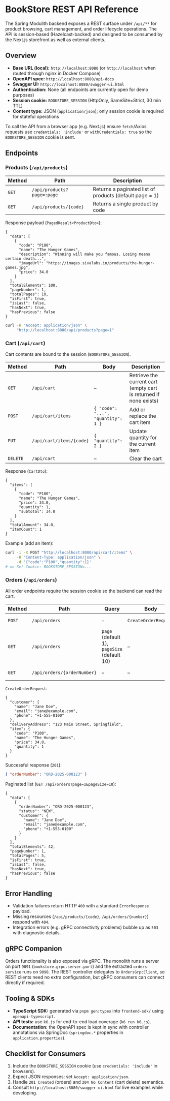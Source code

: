 # BookStore REST API Reference

The Spring Modulith backend exposes a REST surface under `/api/**` for product browsing, cart management, and order lifecycle operations. The API is session-based (Hazelcast-backed) and designed to be consumed by the Next.js storefront as well as external clients.

## Overview

- **Base URL (local):** `http://localhost:8080` (or `http://localhost` when routed through nginx in Docker Compose)
- **OpenAPI spec:** `http://localhost:8080/api-docs`
- **Swagger UI:** `http://localhost:8080/swagger-ui.html`
- **Authentication:** None (all endpoints are currently open for demo purposes)
- **Session cookie:** `BOOKSTORE_SESSION` (HttpOnly, SameSite=Strict, 30 min TTL)
- **Content type:** JSON (`application/json`); only session cookie is required for stateful operations

To call the API from a browser app (e.g. Next.js) ensure `fetch`/Axios requests use `credentials: 'include'` or `withCredentials: true` so the `BOOKSTORE_SESSION` cookie is sent.

## Endpoints

### Products (`/api/products`)

| Method | Path | Description |
| --- | --- | --- |
| `GET` | `/api/products?page=:page` | Returns a paginated list of products (default page = 1) |
| `GET` | `/api/products/{code}` | Returns a single product by code |

Response payload (`PagedResult<ProductDto>`):

```jsonc
{
  "data": [
    {
      "code": "P100",
      "name": "The Hunger Games",
      "description": "Winning will make you famous. Losing means certain death...",
      "imageUrl": "https://images.sivalabs.in/products/the-hunger-games.jpg",
      "price": 34.0
    }
  ],
  "totalElements": 100,
  "pageNumber": 1,
  "totalPages": 10,
  "isFirst": true,
  "isLast": false,
  "hasNext": true,
  "hasPrevious": false
}
```

```bash
curl -H "Accept: application/json" \
     "http://localhost:8080/api/products?page=1"
```

### Cart (`/api/cart`)

Cart contents are bound to the session (`BOOKSTORE_SESSION`).

| Method | Path | Body | Description |
| --- | --- | --- | --- |
| `GET` | `/api/cart` | – | Retrieve the current cart (empty cart is returned if none exists) |
| `POST` | `/api/cart/items` | `{ "code": "...", "quantity": 1 }` | Add or replace the cart item |
| `PUT` | `/api/cart/items/{code}` | `{ "quantity": 2 }` | Update quantity for the current item |
| `DELETE` | `/api/cart` | – | Clear the cart |

Response (`CartDto`):

```jsonc
{
  "items": [
    {
      "code": "P100",
      "name": "The Hunger Games",
      "price": 34.0,
      "quantity": 1,
      "subtotal": 34.0
    }
  ],
  "totalAmount": 34.0,
  "itemCount": 1
}
```

Example (add an item):

```bash
curl -i -X POST "http://localhost:8080/api/cart/items" \
     -H "Content-Type: application/json" \
     -d '{"code":"P100","quantity":1}'
# => Set-Cookie: BOOKSTORE_SESSION=...
```

### Orders (`/api/orders`)

All order endpoints require the session cookie so the backend can read the cart.

| Method | Path | Query | Body | Description |
| --- | --- | --- | --- | --- |
| `POST` | `/api/orders` | – | `CreateOrderRequest` | Create a new order (returns `201 Created`) |
| `GET` | `/api/orders` | `page` (default 1), `pageSize` (default 10) | – | List orders as a paginated `PagedResult<OrderSummary>` |
| `GET` | `/api/orders/{orderNumber}` | – | – | Fetch full order details (`OrderDto`) |

`CreateOrderRequest`:

```jsonc
{
  "customer": {
    "name": "Jane Doe",
    "email": "jane@example.com",
    "phone": "+1-555-0100"
  },
  "deliveryAddress": "123 Main Street, Springfield",
  "item": {
    "code": "P100",
    "name": "The Hunger Games",
    "price": 34.0,
    "quantity": 1
  }
}
```

Successful response (`201`):

```json
{ "orderNumber": "ORD-2025-000123" }
```

Paginated list (`GET /api/orders?page=1&pageSize=10`):

```jsonc
{
  "data": [
    {
      "orderNumber": "ORD-2025-000123",
      "status": "NEW",
      "customer": {
        "name": "Jane Doe",
        "email": "jane@example.com",
        "phone": "+1-555-0100"
      }
    }
  ],
  "totalElements": 42,
  "pageNumber": 1,
  "totalPages": 5,
  "isFirst": true,
  "isLast": false,
  "hasNext": true,
  "hasPrevious": false
}
```

## Error Handling

- Validation failures return HTTP `400` with a standard `ErrorResponse` payload.
- Missing resources (`/api/products/{code}`, `/api/orders/{number}`) respond with `404`.
- Integration errors (e.g. gRPC connectivity problems) bubble up as `503` with diagnostic details.

## gRPC Companion

Orders functionality is also exposed via gRPC. The monolith runs a server on port `9091` (`bookstore.grpc.server.port`) and the extracted `orders-service` runs on `9090`. The REST controller delegates to `OrdersGrpcClient`, so REST clients need no extra configuration, but gRPC consumers can connect directly if required.

## Tooling & SDKs

- **TypeScript SDK:** generated via `pnpm gen:types` into `frontend-sdk/` using `openapi-typescript`.
- **API tests:** use `k6.js` for end-to-end load coverage (`k6 run k6.js`).
- **Documentation:** the OpenAPI spec is kept in sync with controller annotations via SpringDoc (`springdoc.*` properties in `application.properties`).

## Checklist for Consumers

1. Include the `BOOKSTORE_SESSION` cookie (use `credentials: 'include'` in browsers).
2. Expect JSON responses; set `Accept: application/json`.
3. Handle `201 Created` (orders) and `204 No Content` (cart delete) semantics.
4. Consult `http://localhost:8080/swagger-ui.html` for live examples while developing.
